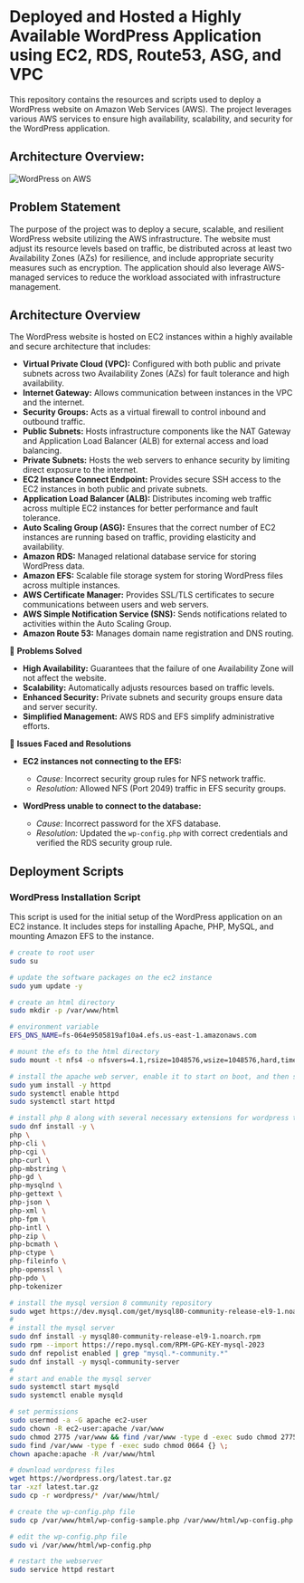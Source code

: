 # **Deployed and Hosted a Highly Available WordPress Application using EC2, RDS, Route53, ASG, and VPC**

This repository contains the resources and scripts used to deploy a WordPress website on Amazon Web Services (AWS). The project leverages various AWS services to ensure high availability, scalability, and security for the WordPress application.

## Architecture Overview:
![WordPress on AWS](2._Host_a_WordPress_Website_on_AWS_Architecture.png)

## Problem Statement

The purpose of the project was to deploy a secure, scalable, and resilient WordPress website utilizing the AWS infrastructure. The website must adjust its resource levels based on traffic, be distributed across at least two Availability Zones (AZs) for resilience, and include appropriate security measures such as encryption. The application should also leverage AWS-managed services to reduce the workload associated with infrastructure management.

## Architecture Overview

The WordPress website is hosted on EC2 instances within a highly available and secure architecture that includes:

- **Virtual Private Cloud (VPC):** Configured with both public and private subnets across two Availability Zones (AZs) for fault tolerance and high availability.
- **Internet Gateway:** Allows communication between instances in the VPC and the internet.
- **Security Groups:** Acts as a virtual firewall to control inbound and outbound traffic.
- **Public Subnets:** Hosts infrastructure components like the NAT Gateway and Application Load Balancer (ALB) for external access and load balancing.
- **Private Subnets:** Hosts the web servers to enhance security by limiting direct exposure to the internet.
- **EC2 Instance Connect Endpoint:** Provides secure SSH access to the EC2 instances in both public and private subnets.
- **Application Load Balancer (ALB):** Distributes incoming web traffic across multiple EC2 instances for better performance and fault tolerance.
- **Auto Scaling Group (ASG):** Ensures that the correct number of EC2 instances are running based on traffic, providing elasticity and availability.
- **Amazon RDS:** Managed relational database service for storing WordPress data.
- **Amazon EFS:** Scalable file storage system for storing WordPress files across multiple instances.
- **AWS Certificate Manager:** Provides SSL/TLS certificates to secure communications between users and web servers.
- **AWS Simple Notification Service (SNS):** Sends notifications related to activities within the Auto Scaling Group.
- **Amazon Route 53:** Manages domain name registration and DNS routing.

🧩 **Problems Solved**

- **High Availability:** Guarantees that the failure of one Availability Zone will not affect the website.
- **Scalability:** Automatically adjusts resources based on traffic levels.
- **Enhanced Security:** Private subnets and security groups ensure data and server security.
- **Simplified Management:** AWS RDS and EFS simplify administrative efforts.

🛑 **Issues Faced and Resolutions**

- **EC2 instances not connecting to the EFS:** 
   - *Cause:* Incorrect security group rules for NFS network traffic.
   - *Resolution:* Allowed NFS (Port 2049) traffic in EFS security groups.

- **WordPress unable to connect to the database:** 
   - *Cause:* Incorrect password for the XFS database.
   - *Resolution:* Updated the `wp-config.php` with correct credentials and verified the RDS security group rule.

## Deployment Scripts

### WordPress Installation Script

This script is used for the initial setup of the WordPress application on an EC2 instance. It includes steps for installing Apache, PHP, MySQL, and mounting Amazon EFS to the instance.

```bash
# create to root user
sudo su

# update the software packages on the ec2 instance 
sudo yum update -y

# create an html directory 
sudo mkdir -p /var/www/html

# environment variable
EFS_DNS_NAME=fs-064e9505819af10a4.efs.us-east-1.amazonaws.com

# mount the efs to the html directory 
sudo mount -t nfs4 -o nfsvers=4.1,rsize=1048576,wsize=1048576,hard,timeo=600,retrans=2,noresvport "$EFS_DNS_NAME":/ /var/www/html

# install the apache web server, enable it to start on boot, and then start the server immediately
sudo yum install -y httpd
sudo systemctl enable httpd 
sudo systemctl start httpd

# install php 8 along with several necessary extensions for wordpress to run
sudo dnf install -y \
php \
php-cli \
php-cgi \
php-curl \
php-mbstring \
php-gd \
php-mysqlnd \
php-gettext \
php-json \
php-xml \
php-fpm \
php-intl \
php-zip \
php-bcmath \
php-ctype \
php-fileinfo \
php-openssl \
php-pdo \
php-tokenizer

# install the mysql version 8 community repository
sudo wget https://dev.mysql.com/get/mysql80-community-release-el9-1.noarch.rpm 
#
# install the mysql server
sudo dnf install -y mysql80-community-release-el9-1.noarch.rpm 
sudo rpm --import https://repo.mysql.com/RPM-GPG-KEY-mysql-2023
sudo dnf repolist enabled | grep "mysql.*-community.*"
sudo dnf install -y mysql-community-server 
#
# start and enable the mysql server
sudo systemctl start mysqld
sudo systemctl enable mysqld

# set permissions
sudo usermod -a -G apache ec2-user
sudo chown -R ec2-user:apache /var/www
sudo chmod 2775 /var/www && find /var/www -type d -exec sudo chmod 2775 {} \;
sudo find /var/www -type f -exec sudo chmod 0664 {} \;
chown apache:apache -R /var/www/html 

# download wordpress files
wget https://wordpress.org/latest.tar.gz
tar -xzf latest.tar.gz
sudo cp -r wordpress/* /var/www/html/

# create the wp-config.php file
sudo cp /var/www/html/wp-config-sample.php /var/www/html/wp-config.php

# edit the wp-config.php file
sudo vi /var/www/html/wp-config.php

# restart the webserver
sudo service httpd restart

